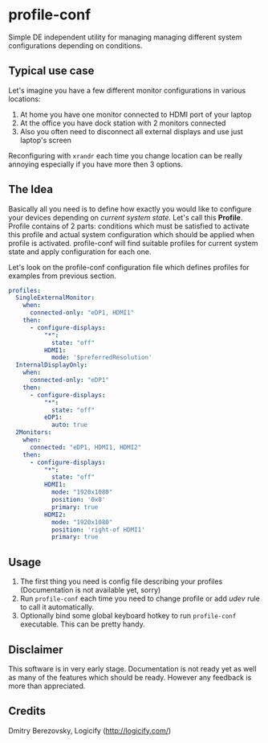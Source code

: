 profile-conf
===========

Simple DE independent utility for managing managing different system configurations depending on conditions.

Typical use case
----------------

Let's imagine you have a few different monitor configurations in various locations:

 1. At home you have one monitor connected to HDMI port of your laptop
 1. At the office you have dock station with 2 monitors connected
 1. Also you often need to disconnect all external displays and use just laptop's screen
  
Reconfiguring with ```xrandr``` each time you change location can be really annoying especially if you have more 
then 3 options.

The Idea
--------

Basically all you need is to define how exactly you would like to configure your devices depending on 
_current system state_.
Let's call this **Profile**. Profile contains of 2 parts: conditions which must be satisfied to activate this profile 
and actual system configuration which should be applied when profile is activated. 
profile-conf will find suitable profiles for current system state and apply configuration for each one.

Let's look on the profile-conf configuration file which defines profiles for examples from previous section.

```yaml
profiles:
  SingleExternalMonitor:
    when:
      connected-only: "eDP1, HDMI1"
    then:
      - configure-displays:
          "*":
            state: "off"
          HDMI1:
            mode: '$preferredResolution'
  InternalDisplayOnly:
    when:
      connected-only: "eDP1"
    then:
      - configure-displays:
          "*":
            state: "off"
          eDP1:
            auto: true
  2Monitors:
    when:
      connected: "eDP1, HDMI1, HDMI2"
    then:
      - configure-displays:
          "*":
            state: "off"
          HDMI1:
            mode: "1920x1080"
            position: '0x0'
            primary: true
          HDMI2:
            mode: "1920x1080"
            position: 'right-of HDMI1'
            primary: true
```

Usage
-----

1. The first thing you need is config file describing your profiles (Documentation is not available yet, sorry)
2. Run ```profile-conf``` each time you need to change profile or add _udev_ rule to call it automatically.
3. Optionally bind some global keyboard hotkey to run ```profile-conf``` executable. This can be pretty handy.

Disclaimer
----------

This software is in very early stage. Documentation is not ready yet as well as many of the features which should be ready.
However any feedback is more than appreciated.

Credits
-------
Dmitry Berezovsky, Logicify (http://logicify.com/)